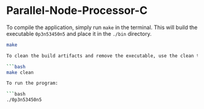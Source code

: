 # Parallel-Node-Processor-C
To compile the application, simply run `make` in the terminal. This will build the executable `0p3n53450n5` and place it in the `./bin` directory.

```bash
make

To clean the build artifacts and remove the executable, use the clean target:

```bash
make clean

To run the program:

```bash
./0p3n53450n5